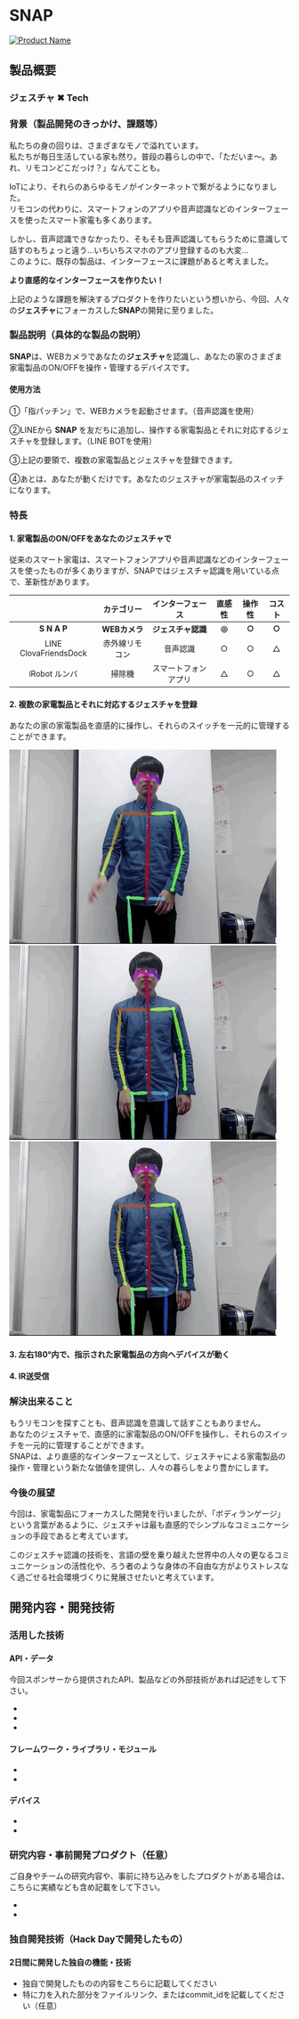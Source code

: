 # SNAP

[![Product Name](image.png)](https://www.youtube.com/watch?v=G5rULR53uMk)

## 製品概要
### **ジェスチャ** ✖ Tech

### 背景（製品開発のきっかけ、課題等）
私たちの身の回りは、さまざまなモノで溢れています。  
私たちが毎日生活している家も然り。普段の暮らしの中で、「ただいま〜。あれ、リモコンどこだっけ？」なんてことも。

IoTにより、それらのあらゆるモノがインターネットで繋がるようになりました。  
リモコンの代わりに、スマートフォンのアプリや音声認識などのインターフェースを使ったスマート家電も多くあります。  

しかし、音声認識できなかったり、そもそも音声認識してもらうために意識して話すのもちょっと違う...いちいちスマホのアプリ登録するのも大変...  
このように、既存の製品は、インターフェースに課題があると考えました。

**より直感的なインターフェースを作りたい！**  

上記のような課題を解決するプロダクトを作りたいという想いから、今回、人々の**ジェスチャ**にフォーカスした**SNAP**の開発に至りました。

### 製品説明（具体的な製品の説明）
**SNAP**は、WEBカメラであなたの**ジェスチャ**を認識し、あなたの家のさまざま家電製品のON/OFFを操作・管理するデバイスです。

#### 使用方法
①「指パッチン」で、WEBカメラを起動させます。（音声認識を使用）  

②LINEから **SNAP** を友だちに追加し、操作する家電製品とそれに対応するジェスチャを登録します。（LINE BOTを使用）  

③上記の要領で、複数の家電製品とジェスチャを登録できます。  

④あとは、あなたが動くだけです。あなたのジェスチャが家電製品のスイッチになります。

### 特長

#### 1. 家電製品のON/OFFをあなたのジェスチャで
従来のスマート家電は、スマートフォンアプリや音声認識などのインターフェースを使ったものが多くありますが、SNAPではジェスチャ認識を用いている点で、革新性があります。

||カテゴリー|インターフェース|直感性|操作性|コスト|
|  :-:  |  :-:  |  :-:  |  :-:  |  :-:  |  :-:  |
|**S N A P**|**WEBカメラ**|**ジェスチャ認識**|**◎**|**○**|**○**|
|LINE ClovaFriendsDock|赤外線リモコン|音声認識|○|○|△|
|iRobot ルンバ|掃除機|スマートフォンアプリ|△|○|△|

#### 2. 複数の家電製品とそれに対応するジェスチャを登録
あなたの家の家電製品を直感的に操作し、それらのスイッチを一元的に管理することができます。  

![①バイバイ（仮）](/image/ByeByeHQ.gif)
![②ハンズアップ（仮）](/image/HandUpHQ.gif)
![③セーフ（仮）](/image/HandUpHQ.gif)

#### 3. 左右180°内で、指示された家電製品の方向へデバイスが動く

#### 4. IR送受信

### 解決出来ること
もうリモコンを探すことも、音声認識を意識して話すこともありません。  
あなたのジェスチャで、直感的に家電製品のON/OFFを操作し、それらのスイッチを一元的に管理することができます。  
SNAPは、より直感的なインターフェースとして、ジェスチャによる家電製品の操作・管理という新たな価値を提供し、人々の暮らしをより豊かにします。

### 今後の展望
今回は、家電製品にフォーカスした開発を行いましたが、「ボディランゲージ」という言葉があるように、ジェスチャは最も直感的でシンプルなコミュニケーションの手段であると考えています。  

このジェスチャ認識の技術を、言語の壁を乗り越えた世界中の人々の更なるコミュニケーションの活性化や、ろう者のような身体の不自由な方がよりストレスなく過ごせる社会環境づくりに発展させたいと考えています。

## 開発内容・開発技術
### 活用した技術
#### API・データ
今回スポンサーから提供されたAPI、製品などの外部技術があれば記述をして下さい。

* 
* 
* 

#### フレームワーク・ライブラリ・モジュール
* 
* 

#### デバイス
* 
* 

### 研究内容・事前開発プロダクト（任意）
ご自身やチームの研究内容や、事前に持ち込みをしたプロダクトがある場合は、こちらに実績なども含め記載をして下さい。

* 
* 


### 独自開発技術（Hack Dayで開発したもの）
#### 2日間に開発した独自の機能・技術
* 独自で開発したものの内容をこちらに記載してください
* 特に力を入れた部分をファイルリンク、またはcommit_idを記載してください（任意）
